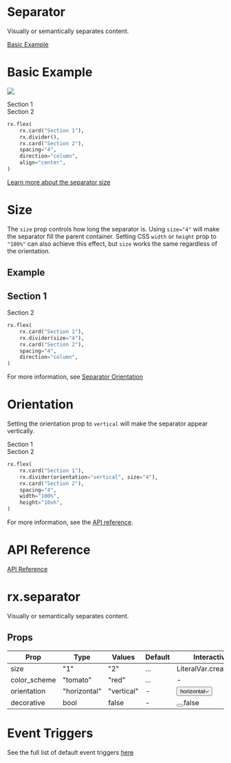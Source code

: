 # Separator

Visually or semantically separates content.

[Basic Example](https://reflex.dev/docs/library/layout/separator/#basic-example)

# Basic Example

![](https://reflex.dev/assets/icons/link.svg)

<div class="flex flex-col p-6 rounded-xl overflow-x-auto border border-slate-4 bg-slate-2 items-center justify-center w-full">
    <div class="rt-Flex rt-r-fd-column rt-r-ai-center rt-r-gap-4">
        <div class="rt-BaseCard rt-Card">Section 1</div>
        <span class="rt-Separator rt-r-orientation-horizontal rt-r-size-4" data-accent-color="gray"></span>
        <div class="rt-BaseCard rt-Card">Section 2</div>
    </div>
</div>

```python
rx.flex(
    rx.card("Section 1"),
    rx.divider(),
    rx.card("Section 2"),
    spacing="4",
    direction="column",
    align="center",
)
```

[Learn more about the separator size](https://reflex.dev/docs/library/layout/separator/#size)

# Size

The `size` prop controls how long the separator is. Using `size="4"` will make the separator fill the parent container. Setting CSS `width` or `height` prop to `"100%"` can also achieve this effect, but `size` works the same regardless of the orientation.

## Example

Section 1
---

Section 2

```python
rx.flex(
    rx.card("Section 1"),
    rx.divider(size="4"),
    rx.card("Section 2"),
    spacing="4",
    direction="column",
)
```

For more information, see [Separator Orientation](https://reflex.dev/docs/library/layout/separator/#orientation)

# Orientation

Setting the orientation prop to `vertical` will make the separator appear vertically.

<div>
    <div>Section 1</div>
    <span class="Separator orientation-vertical size-4"></span>
    <div>Section 2</div>
</div>

```python
rx.flex(
    rx.card("Section 1"),
    rx.divider(orientation="vertical", size="4"),
    rx.card("Section 2"),
    spacing="4",
    width="100%",
    height="10vh",
)
```

For more information, see the [API reference](https://reflex.dev/docs/library/layout/separator/#api-reference).

# API Reference

[API Reference](https://reflex.dev/docs/library/layout/separator/#rx.separator)

# rx.separator

Visually or semantically separates content.

## Props

| Prop       | Type | Values          | Default | Interactive |
|------------|------|-----------------|---------|-------------|
| size       | "1" | "2" | ...        | LiteralVar.create("4")  | - |
| color_scheme | "tomato" | "red" | ...    | - | <button aria-autocomplete="none" aria-controls="radix-:R23ooqe6kml6:" aria-expanded="false" class="rt-reset rt-SelectTrigger rt-r-size-2 rt-variant-surface w-32 font-small text-slate-11" data-state="closed" dir="ltr" role="combobox" type="button"><span class="rt-SelectTriggerInner"><span style="pointer-events:none">tomato</span></span><svg aria-hidden="true" class="rt-SelectIcon" fill="currentcolor" height="9" viewbox="0 0 9 9" width="9" xmlns="http://www.w3.org/2000/svg"><path d="M0.135232 3.15803C0.324102 2.95657 0.640521 2.94637 0.841971 3.13523L4.5 6.56464L8.158 3.13523C8.3595 2.94637 8.6759 2.95657 8.8648 3.15803C9.0536 3.35949 9.0434 3.67591 8.842 3.86477L4.84197 7.6148C4.64964 7.7951 4.35036 7.7951 4.15803 7.6148L0.158031 3.86477C-0.0434285 3.67591 -0.0536285 3.35949 0.135232 3.15803Z"></path></svg></button> |
| orientation | "horizontal" | "vertical"    | - | <button aria-autocomplete="none" aria-controls="radix-:R27ooqe6kml6:" aria-expanded="false" class="rt-reset rt-SelectTrigger rt-r-size-2 rt-variant-surface w-32 font-small text-slate-11" data-state="closed" dir="ltr" role="combobox" type="button"><span class="rt-SelectTriggerInner"><span style="pointer-events:none">horizontal</span></span><svg aria-hidden="true" class="rt-SelectIcon" fill="currentcolor" height="9" viewbox="0 0 9 9" width="9" xmlns="http://www.w3.org/2000/svg"><path d="M0.135232 3.15803C0.324102 2.95657 0.640521 2.94637 0.841971 3.13523L4.5 6.56464L8.158 3.13523C8.3595 2.94637 8.6759 2.95657 8.8648 3.15803C9.0536 3.35949 9.0434 3.67591 8.842 3.86477L4.84197 7.6148C4.64964 7.7951 4.35036 7.7951 4.15803 7.6148L0.158031 3.86477C-0.0434285 3.67591 -0.0536285 3.35949 0.135232 3.15803Z"></path></svg></button> |
| decorative | bool        | false          | - | <label class="rt-Text rt-r-size-2"><div class="rt-Flex rt-r-gap-2"><button aria-checked="false" class="rt-reset rt-BaseCheckboxRoot rt-CheckboxRoot rt-r-size-2 rt-variant-surface" data-state="unchecked" role="checkbox" type="button" value="on"></button>false</div></label> |

# Event Triggers

See the full list of default event triggers [here](https://reflex.dev/docs/api-reference/event-triggers/)